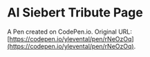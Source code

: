 # Al Siebert Tribute Page

A Pen created on CodePen.io. Original URL: [https://codepen.io/ylevental/pen/rNeOzOq](https://codepen.io/ylevental/pen/rNeOzOq).


